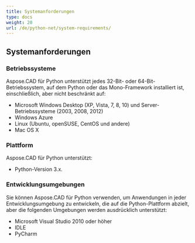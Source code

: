 ```yaml
---
title: Systemanforderungen
type: docs
weight: 20
url: /de/python-net/system-requirements/
---
```


## **Systemanforderungen**

### **Betriebssysteme**

Aspose.CAD für Python unterstützt jedes 32-Bit- oder 64-Bit-Betriebssystem, auf dem Python oder das Mono-Framework installiert ist, einschließlich, aber nicht beschränkt auf:

- Microsoft Windows Desktop (XP, Vista, 7, 8, 10) und Server-Betriebssysteme (2003, 2008, 2012)
- Windows Azure
- Linux (Ubuntu, openSUSE, CentOS und andere)
- Mac OS X

### **Plattform**

Aspose.CAD für Python unterstützt:

- Python-Version 3.x.

### **Entwicklungsumgebungen**

Sie können Aspose.CAD für Python verwenden, um Anwendungen in jeder Entwicklungsumgebung zu entwickeln, die auf die Python-Plattform abzielt, aber die folgenden Umgebungen werden ausdrücklich unterstützt:

- Microsoft Visual Studio 2010 oder höher
- IDLE
- PyCharm

